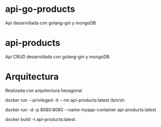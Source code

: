 # api-go-products
Api desarrollada con golang-gin y mongoDB

# api-products

Api CRUD desarrollada con golang-gin y mongoDB

# Arquitectura

Realizada con arquitectura hexagonal

docker run --privileged -it --rm api-products:latest /bin/sh

docker run -d -p 8080:8080 --name myapp-container api-products:latest

docker build  -t api-products:latest .